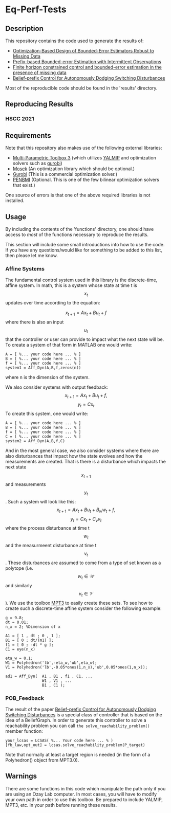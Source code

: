 # Eq-Perf-Tests

## Description

This repository contains the code used to generate the results of:
* [Optimization-Based Design of Bounded-Error Estimators Robust to Missing Data](https://doi.org/10.1016/j.ifacol.2018.08.027)
* [Prefix-based Bounded-error Estimation with Intermittent Observations](https://doi.org/10.23919/ACC.2019.8814707)
* [Finite horizon constrained control and bounded-error estimation in the presence of missing data](https://doi.org/10.1016/j.nahs.2020.100854)
* [Belief-prefix Control for Autonomously Dodging Switching Disturbances](https://doi.org/10.23919/ECC51009.2020.9143990)

Most of the reproducible code should be found in the 'results' directory.

## Reproducing Results

### HSCC 2021

## Requirements

Note that this repository also makes use of the following external libraries:
* [Multi-Parametric Toolbox 3](http://mpt3.org) (which utilizes [YALMIP](http://yalmip.github.io) and optimization solvers such as [gurobi](http://gurobi.com))
* [Mosek](http://mosek.com) (An optimization library which should be optional.)
* [Gurobi](http://gurobi.com) (This is a commercial optimization solver.)
* [PENBMI](http://www.penopt.com/penbmi.html) (Optional. This is one of the few bilinear optimization solvers that exist.)

One source of errors is that one of the above required libraries is not installed.

## Usage

By including the contents of the 'functions' directory, one should have access to _most_ of the functions necessary to reproduce the results.

This section will include some small introductions into how to use the code. If you have any questions/would like for something to be added to this list, then please let me know.

### Affine Systems

The fundamental control system used in this library is the discrete-time, affine system. In math, this is a system whose state at time t is $$x_t$$ updates over time according to the equation:

$$x_{t+1} = Ax_t + Bu_t + f$$
where there is also an input $$u_t$$ that the controller or user can provide to impact what the next state will be.
To create a system of that form in MATLAB one would write:
```
A = [ %... your code here ... % ]
B = [ %... your code here ... % ]
f = [ %... your code here ... % ]
system1 = Aff_Dyn(A,B,f,zeros(n))
```
where n is the dimension of the system.

We also consider systems with output feedback:
$$x_{t+1} = Ax_t + Bu_t + f,$$
$$y_{t} = C x_t$$
To create this system, one would write:
```
A = [ %... your code here ... % ]
B = [ %... your code here ... % ]
f = [ %... your code here ... % ]
C = [ %... your code here ... % ]
system2 = Aff_Dyn(A,B,f,C)
```
And in the most general case, we also consider systems where there are also disturbances that impact how the state evolves and how the measurements are created. That is there is a disturbance which impacts the next state $$x_{t+1}$$ and measurements $$y_t$$. Such a system will look like this:
$$x_{t+1} = Ax_t + Bu_t + B_w w_t + f,$$
$$y_{t} = C x_t + C_v v_t$$
where the process disturbance at time t $$w_t$$ and the measurmeent disturbance at time t $$v_t$$. These disturbances are assumed to come from a type of set known as a polytope (i.e. $$w_t \in \mathcal{W}$$ and similarly $$v_t \in \mathcal{V}$$). We use the toolbox [MPT3](http://mpt3.org) to easily create these sets. To see how to create such a discrete-time affine system consider the following example:
```
g = 9.8;
dt = 0.01;
n_x = 2; %Dimension of x

A1 = [ 1 , dt ; 0 , 1 ];
B1 = [ 0 ; dt/(m1) ];
f1 = [ 0 ; -dt * g ];
C1 = eye(n_x)

eta_w = 0.1;
W1 = Polyhedron('lb',-eta_w,'ub',eta_w);
V1 = Polyhedron('lb',-0.05*ones(1,n_x),'ub',0.05*ones(1,n_x));

ad1 = Aff_Dyn(	A1 , B1 , f1 , C1, ...
				W1 , V1 , ...
				B1 , C1 );
```

### POB_Feedback

The result of the paper [Belief-prefix Control for Autonomously Dodging Switching Disturbances](https://doi.org/10.23919/ECC51009.2020.9143990) is a special class of controller that is based on the idea of a BeliefGraph. In order to generate this controller to solve a reachability problem you can call `the solve_reachability_problem()` member function:

```
your_lcsas = LCSAS( %... Your code here ... % )
[fb_law,opt_out] = lcsas.solve_reachability_problem(P_target)
```
Note that normally at least a target region is needed (in the form of a Polyhedron() object from MPT3.0).

## Warnings

There are some functions in this code which manipulate the path only if you are using an Ozay Lab computer. In most cases, you will have to modify your own path in order to use this toolbox. Be prepared to include YALMIP, MPT3, etc. in your path before running these results.
